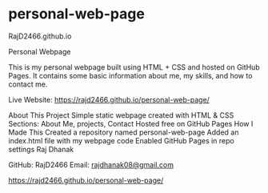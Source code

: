 # personal-web-page

RajD2466.github.io

Personal Webpage

This is my personal webpage built using HTML + CSS and hosted on GitHub Pages. It contains some basic information about me, my skills, and how to contact me.

Live Website: https://rajd2466.github.io/personal-web-page/

About This Project Simple static webpage created with HTML & CSS Sections: About Me, projects, Contact Hosted free on GitHub Pages How I Made This Created a repository named personal-web-page Added an index.html file with my webpage code Enabled GitHub Pages in repo settings Raj Dhanak

GitHub: RajD2466 Email: rajdhanak08@gmail.com

https://rajd2466.github.io/personal-web-page/
